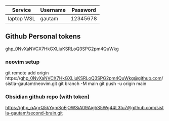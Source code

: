 
| **Service** | **Username** | **Password** |
| ----------- | ------------ | ------------ |
| laptop WSL  | gautam       | 12345678     |
## Github Personal tokens
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

### neovim setup
git remote add origin https://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@github.com/sistla-gautam/neovim.git
git branch -M main
git push -u origin main
### Obsidian github repo (with token)
[https://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@github.com/sistla-gautam/second-brain.git](https://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@github.com/sistla-gautam/second-brain.git)